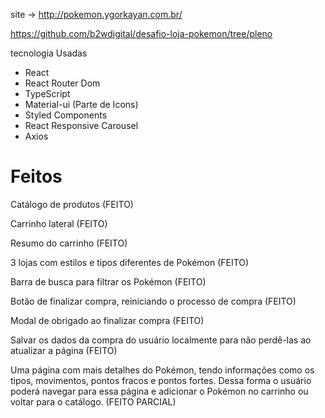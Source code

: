 site -> http://pokemon.ygorkayan.com.br/

https://github.com/b2wdigital/desafio-loja-pokemon/tree/pleno

tecnologia Usadas
  - React
  - React Router Dom
  - TypeScript
  - Material-ui (Parte de Icons)
  - Styled Components
  - React Responsive Carousel
  - Axios


# Feitos

Catálogo de produtos (FEITO)

Carrinho lateral (FEITO)

Resumo do carrinho (FEITO)

3 lojas com estilos e tipos diferentes de Pokémon (FEITO)

Barra de busca para filtrar os Pokémon (FEITO)

Botão de finalizar compra, reiniciando o processo de compra (FEITO)

Modal de obrigado ao finalizar compra (FEITO)

Salvar os dados da compra do usuário localmente para não perdê-las ao atualizar a página (FEITO)

Uma página com mais detalhes do Pokémon, tendo informações como os tipos, movimentos, pontos fracos e pontos fortes. Dessa forma o usuário poderá navegar para essa página e adicionar o Pokémon no carrinho ou voltar para o catálogo.
(FEITO PARCIAL)
